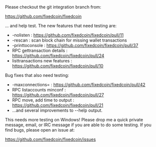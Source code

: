Please checkout the git integration branch from:

https://github.com/fixedcoin/fixedcoin

... and help test.  The new features that need testing are:

* -nolisten : https://github.com/fixedcoin/fixedcoin/pull/11
* -rescan : scan block chain for missing wallet transactions
* -printtoconsole : https://github.com/fixedcoin/fixedcoin/pull/37
* RPC gettransaction details : https://github.com/fixedcoin/fixedcoin/pull/24
* listtransactions new features : https://github.com/fixedcoin/fixedcoin/pull/10

Bug fixes that also need testing:

* -maxconnections= : https://github.com/fixedcoin/fixedcoin/pull/42
* RPC listaccounts minconf : https://github.com/fixedcoin/fixedcoin/pull/27
* RPC move, add time to output : https://github.com/fixedcoin/fixedcoin/pull/21
* ...and several improvements to --help output.

This needs more testing on Windows!  Please drop me a quick private message, email, or IRC message if you are able to do some testing.  If you find bugs, please open an issue at:

https://github.com/fixedcoin/fixedcoin/issues
